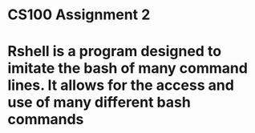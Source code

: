 <h1>CS100 Assignment 2<h1>
<p> Rshell is a program designed to imitate the bash of many command lines. It allows for the access and use of many different bash commands <p>
